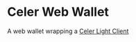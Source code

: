 # Celer Web Wallet

A web wallet wrapping a [Celer Light Client](https://github.com/celer-network/celer-light-client)
